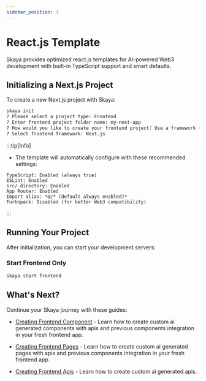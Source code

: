 ```yaml
---
sidebar_position: 3
---
```


# React.js Template

Skaya provides optimized react.js templates for AI-powered Web3 development with built-in TypeScript support and smart defaults.

## Initializing a Next.js Project

To create a new Next.js project with Skaya:

```bash
skaya init
? Please select a project type: Frontend
? Enter frontend project folder name: my-next-app
? How would you like to create your frontend project? Use a framework (React, Next.js, Vite)
? Select frontend framework: Next.js
```

:::tip[Info]
- The template will automatically configure with these recommended settings:

```
TypeScript: Enabled (always true)
ESLint: Enabled
src/ directory: Enabled
App Router: Enabled
Import alias: *@/* (default always enabled)*
Turbopack: Disabled (for better Web3 compatibility)
```
:::

## Running Your Project

After initialization, you can start your development servers:

### Start Frontend Only

```bash
skaya start frontend
```

## What's Next?

Continue your Skaya journey with these guides:

- [Creating Frontend Component](/docs/skaya-frontend/Create/Component) - Learn how to create custom ai generated components with apis and previous components integration in your fresh frontend app.

- [Creating Frontend Pages](/docs/skaya-frontend/Create/Page) - Learn how to create custom ai generated pages with apis and previous components integration in your fresh frontend app.

- [Creating Frontend Apis](/docs/skaya-frontend/Create/Api) - Learn how to create custom ai generated apis.
